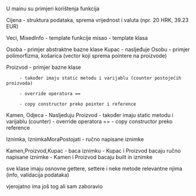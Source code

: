 U mainu su primjeri korištenja funkcija

Cijena - struktura podataka, sprema vrijednost i valuta (npr. 20 HRK, 39.23 EUR)

Veci, MixedInfo - template funkcije
misao           - template klasa

Osoba - primjer abstraktne bazne klase
Kupac - nasljeđuje Osobu
      - primjer polimorfizma, košarica (vector koji sprema pointere na proizvode)

Proizvod - primjer bazne klase

         - također imaju static metodu i varijablu (counter postojećih proizvoda)

         - override operatora ==

         - copy constructor preko pointer i reference

Kamen, Odjeca - Nasljeduju Proizvod
              - također imaju static metodu i varijablu (counter)
              - override operatora ==
              - copy constructor preko reference

Iznimka, IznimkaMoraPostojati - ručno napisane iznimke

Kamen,Proizvod,Kupac - baca iznimku
                     - Kupac i Proizvod bacaju ručno napisane iznimke
                     - Kamen i Proizvod bacaju built in iznimke

sve klase imaju osnovne gettere, settere i neke metode relevantne njima (info, validacija podataka)

vjerojatno ima još tog ali sam zaboravio